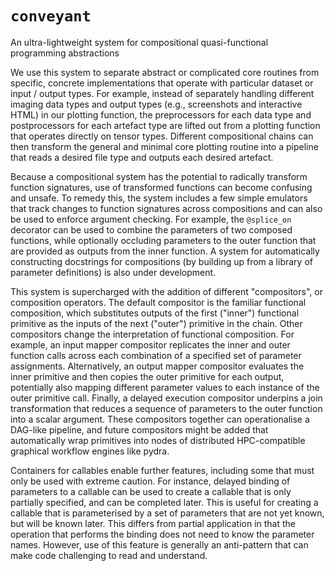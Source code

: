 # ``conveyant``
An ultra-lightweight system for compositional quasi-functional programming abstractions

We use this system to separate abstract or complicated core routines from specific, concrete implementations that operate with particular dataset or input / output types. For example, instead of separately handling different imaging data types and output types (e.g., screenshots and interactive HTML) in our plotting function, the preprocessors for each data type and postprocessors for each artefact type are lifted out from a plotting function that operates directly on tensor types. Different compositional chains can then transform the general and minimal core plotting routine into a pipeline that reads a desired file type and outputs each desired artefact.

Because a compositional system has the potential to radically transform function signatures, use of transformed functions can become confusing and unsafe. To remedy this, the system includes a few simple emulators that track changes to function signatures across compositions and can also be used to enforce argument checking. For example, the ``@splice_on`` decorator can be used to combine the parameters of two composed functions, while optionally occluding parameters to the outer function that are provided as outputs from the inner function. A system for automatically constructing docstrings for compositions (by building up from a library of parameter definitions) is also under development.

This system is supercharged with the addition of different "compositors", or composition operators. The default compositor is the familiar functional composition, which substitutes outputs of the first ("inner") functional primitive as the inputs of the next ("outer") primitive in the chain. Other compositors change the interpretation of functional composition. For example, an input mapper compositor replicates the inner and outer function calls across each combination of a specified set of parameter assignments. Alternatively, an output mapper compositor evaluates the inner primitive and then copies the outer primitive for each output, potentially also mapping different parameter values to each instance of the outer primitive call. Finally, a delayed execution compositor underpins a join transformation that reduces a sequence of parameters to the outer function into a scalar argument. These compositors together can operationalise a DAG-like pipeline, and future compositors might be added that automatically wrap primitives into nodes of distributed HPC-compatible graphical workflow engines like pydra.

Containers for callables enable further features, including some that must only be used with extreme caution. For instance, delayed binding of parameters to a callable can be used to create a callable that is only partially specified, and can be completed later. This is useful for creating a callable that is parameterised by a set of parameters that are not yet known, but will be known later. This differs from partial application in that the operation that performs the binding does not need to know the parameter names. However, use of this feature is generally an anti-pattern that can make code challenging to read and understand.
